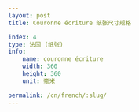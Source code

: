 ```yaml
---
layout: post
title: Couronne écriture 纸张尺寸规格

index: 4
type: 法国 (纸张)
info:
    name: couronne écriture
    width: 360
    height: 360
    unit: 毫米

permalink: /cn/french/:slug/
---
```



